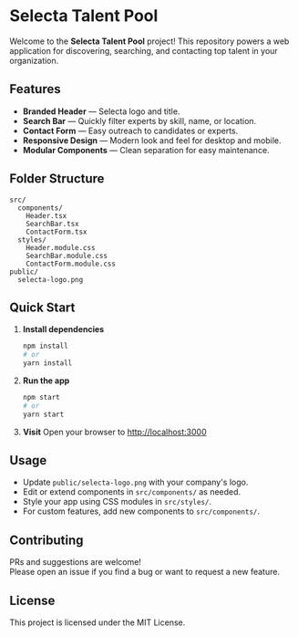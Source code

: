 # Selecta Talent Pool

Welcome to the **Selecta Talent Pool** project! This repository powers a web application for discovering, searching, and contacting top talent in your organization.

## Features

- **Branded Header** — Selecta logo and title.
- **Search Bar** — Quickly filter experts by skill, name, or location.
- **Contact Form** — Easy outreach to candidates or experts.
- **Responsive Design** — Modern look and feel for desktop and mobile.
- **Modular Components** — Clean separation for easy maintenance.

## Folder Structure

```
src/
  components/
    Header.tsx
    SearchBar.tsx
    ContactForm.tsx
  styles/
    Header.module.css
    SearchBar.module.css
    ContactForm.module.css
public/
  selecta-logo.png
```

## Quick Start

1. **Install dependencies**
   ```bash
   npm install
   # or
   yarn install
   ```

2. **Run the app**
   ```bash
   npm start
   # or
   yarn start
   ```

3. **Visit**
   Open your browser to [http://localhost:3000](http://localhost:3000)

## Usage

- Update `public/selecta-logo.png` with your company's logo.
- Edit or extend components in `src/components/` as needed.
- Style your app using CSS modules in `src/styles/`.
- For custom features, add new components to `src/components/`.

## Contributing

PRs and suggestions are welcome!  
Please open an issue if you find a bug or want to request a new feature.

## License

This project is licensed under the MIT License.
